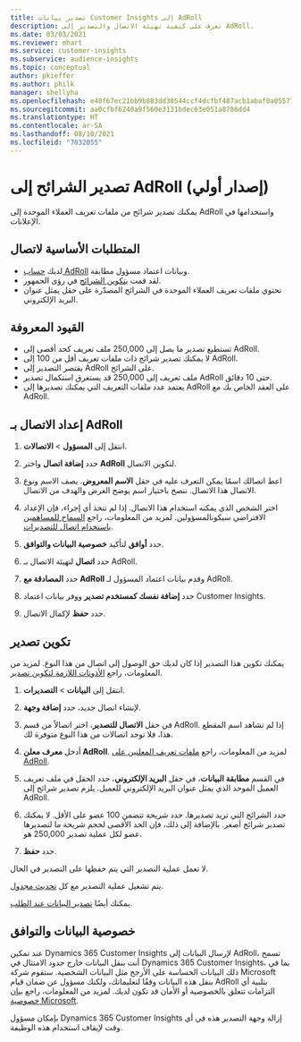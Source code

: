 ```yaml
---
title: تصدير بيانات Customer Insights إلى AdRoll
description: تعرف على كيفية تهيئة الاتصال والتصدير إلى AdRoll.
ms.date: 03/03/2021
ms.reviewer: mhart
ms.service: customer-insights
ms.subservice: audience-insights
ms.topic: conceptual
author: pkieffer
ms.author: philk
manager: shellyha
ms.openlocfilehash: e48f67ec21bb9b883dd30544ccf4dcfbf487acb1abaf0a0557764bc3d955e41a
ms.sourcegitcommit: aa0cfbf6240a9f560e3131bdec63e051a8786dd4
ms.translationtype: HT
ms.contentlocale: ar-SA
ms.lasthandoff: 08/10/2021
ms.locfileid: "7032055"
---
```

# <a name="export-segments-to-adroll-preview"></a>تصدير الشرائح إلى AdRoll (إصدار أولي)

يمكنك تصدير شرائح من ملفات تعريف العملاء الموحدة إلى AdRoll واستخدامها في الإعلانات. 

## <a name="prerequisites-for-a-connection"></a>المتطلبات الأساسية لاتصال

-   لديك [حساب AdRoll](https://www.adroll.com/) وبيانات اعتماد مسؤول مطابقة.
-   لقد قمت [بتكوين الشرائح](segments.md) في رؤى الجمهور.
-   تحتوي ملفات تعريف العملاء الموحدة في الشرائح المصدّرة على حقل يمثل عنوان البريد الإلكتروني.

## <a name="known-limitations"></a>القيود المعروفة

- تستطيع تصدير ما يصل إلى 250,000 ملف تعريف كحد أقصى إلى AdRoll.
- لا يمكنك تصدير شرائح ذات ملفات تعريف أقل من 100 إلى AdRoll. 
- يقتصر التصدير إلى AdRoll على الشرائح.
- قد يستغرق استكمال تصدير ‎250,000 ملف تعريف إلى AdRoll حتى 10 دقائق. 
- يعتمد عدد ملفات التعريف التي يمكنك تصديرها إلى AdRoll على العقد الخاص بك مع AdRoll.

## <a name="set-up-connection-to-adroll"></a>إعداد الاتصال بـ AdRoll

1. انتقل إلى **المسؤول** > **الاتصالات**.

1. حدد **إضافة اتصال** واختر **AdRoll** لتكوين الاتصال.

1. اعط اتصالك اسمًا يمكن التعرف عليه في حقل **الاسم المعروض**. يصف الاسم ونوع الاتصال هذا الاتصال. ننصح باختيار اسم يوضح الغرض والهدف من الاتصال.

1. اختر الشخص الذي يمكنه استخدام هذا الاتصال. إذا لم تتخذ أي إجراء، فإن الإعداد الافتراضي سيكونالمسؤولين. لمزيد من المعلومات، راجع [السماح للمساهمين باستخدام اتصال للتصديرات](connections.md#allow-contributors-to-use-a-connection-for-exports).

1. حدد **أوافق** لتأكيد **خصوصية البيانات والتوافق‬**.

1. حدد **اتصال** لتهيئة الاتصال بـ AdRoll.

1. حدد **المصادقة مع AdRoll** وقدم بيانات اعتماد المسؤول لـ AdRoll. 

1. حدد **إضافة نفسك كمستخدم تصدير** ووفر بيانات اعتماد Customer Insights.

1. حدد **حفظ** لإكمال الاتصال.

## <a name="configure-an-export"></a>تكوين تصدير

يمكنك تكوين هذا التصدير إذا كان لديك حق الوصول إلى اتصال من هذا النوع. لمزيد من المعلومات، راجع [الأذونات اللازمة لتكوين تصدير](export-destinations.md#set-up-a-new-export).

1. انتقل إلى **البيانات** > **التصديرات**.

1. لإنشاء اتصال جديد، حدد **إضافة وجهة**.

1. في حقل **الاتصال للتصدير**، اختر اتصالاً من قسم AdRoll. إذا لم تشاهد اسم المقطع هذا، فلا توجد اتصالات من هذا النوع متوفرة لك.

1. أدخل **معرف معلن AdRoll**. لمزيد من المعلومات، راجع [ملفات تعريف المعلنين على AdRoll](https://help.adroll.com/hc/articles/212011838-Advertiser-Profiles).

3. في القسم **مطابقة البيانات**، في حقل **البريد الإلكتروني**، حدد الحقل في ملف تعريف العميل الموحد الذي يمثل عنوان البريد الإلكتروني للعميل. يلزم تصدير شرائح إلى AdRoll.

1. حدد الشرائح التي تريد تصديرها. حدد شريحة تتضمن 100 عضو على الأقل. لا يمكنك تصدير شرائح أصغر. بالإضافة إلى ذلك، فإن الحد الأقصى لحجم شريحة ما لتصديرها هو ‎250,000 عضو لكل عملية تصدير. 

1. حدد **حفظ**.

لا تعمل عملية التصدير التي يتم حفظها على التصدير في الحال.

يتم تشغيل عملية التصدير مع كل [تحديث مجدول](system.md#schedule-tab). 

يمكنك أيضًا [تصدير البيانات عند الطلب](export-destinations.md#run-exports-on-demand). 


## <a name="data-privacy-and-compliance"></a>خصوصية البيانات والتوافق

عند تمكين Dynamics 365 Customer Insights لإرسال البيانات إلى AdRoll، تسمح أنت بنقل البيانات خارج حدود الامتثال في Dynamics 365 Customer Insights، بما في ذلك البيانات الحساسة على الأرجح مثل البيانات الشخصية. ستقوم شركة Microsoft بنقل هذه البيانات وفقًا لتعليماتك، ولكنك مسؤول عن ضمان قيام AdRoll بتلبية أي التزامات تتعلق بالخصوصية أو الأمان قد تكون لديك. لمزيد من المعلومات، راجع [بيان خصوصية Microsoft](https://go.microsoft.com/fwlink/?linkid=396732).

بإمكان مسؤول Dynamics 365 Customer Insights إزالة وجهة التصدير هذه في أي وقت لإيقاف استخدام هذه الوظيفة.
